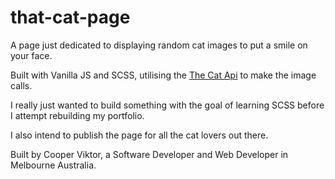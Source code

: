 # that-cat-page

A page just dedicated to displaying random cat images to put a smile on your face.

Built with Vanilla JS and SCSS, utilising the [The Cat Api](https://thecatapi.com/) to make the image calls.

I really just wanted to build something with the goal of learning SCSS before I attempt rebuilding my portfolio.

I also intend to publish the page for all the cat lovers out there.

Built by Cooper Viktor, a Software Developer and Web Developer in Melbourne Australia.